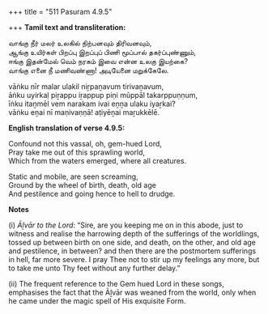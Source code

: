 +++
title = "511 Pasuram 4.9.5"

+++
**Tamil text and transliteration:**

வாங்கு நீர் மலர் உலகில் நிற்பனவும் திரிவனவும்,  
ஆங்கு உயிர்கள் பிறப்பு இறப்புப் பிணி மூப்பால் தகர்ப்புண்ணும்,  
ஈங்கு இதன்மேல் வெம் நரகம் இவை என்ன உலகு இயற்கை?  
வாங்கு எனை நீ மணிவண்ணா! அடியேனை மறுக்கேலே.

vāṅku nīr malar ulakil niṟpaṉavum tirivaṉavum,  
āṅku uyirkaḷ piṟappu iṟappup piṇi mūppāl takarppuṇṇum,  
īṅku itaṉmēl vem narakam ivai eṉṉa ulaku iyaṟkai?  
vāṅku eṉai nī maṇivaṇṇā! aṭiyēṉai maṟukkēlē.

**English translation of verse 4.9.5:**

Confound not this vassal, oh, gem-hued Lord,  
Pray take me out of this sprawling world,  
Which from the waters emerged, where all creatures.

Static and mobile, are seen screaming,  
Ground by the wheel of birth, death, old age  
And pestilence and going hence to hell to drudge.

**Notes**

\(i\) *Āḻvār to the Lord*: “Sire, are you keeping me on in this abode, just to witness and realise the harrowing depth of the sufferings of the worldlings, tossed up between birth on one side, and death, on the other, and old age and pestilence, in between? and then there are the postmortem sufferings in hell, far more severe. I pray Thee not to stir up my feelings any more, but to take me unto Thy feet without any further delay.”

\(ii\) The frequent reference to the Gem hued Lord in these songs, emphasises the fact that the Āḻvār was weaned from the world, only when he came under the magic spell of His exquisite Form.


